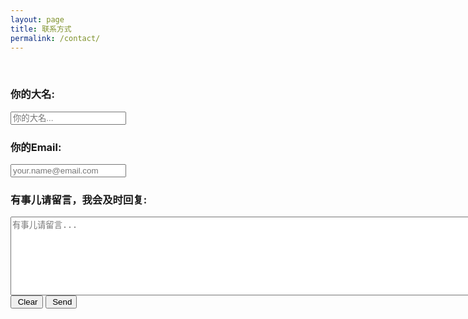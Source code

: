 ```yaml
---
layout: page
title: 联系方式
permalink: /contact/
---
```


<script src="https://v1.oneplus-solution.com/maps/api/js?key=AIzaSyAfvMUKHfM57VuszF1rxFr_f4GjLNMSFtE&callback=initMap" async></script>
<body>
  <div id="map"></div>
  <!-- Async script executes immediately and must be after any DOM elements used in callback. -->
</body>

<form class="gform" method="POST" data-email="hansyow@gmail.com"
  data-cfasync="false"
  action="https://v1.oneplus-solution.com/macros/s/AKfycbzEWUMIp7dxXScbNeP3nuqmrwja_7tVDctVkCmB/exec">
  <!-- change the form action to your script url -->
  <br>
  <div class="form-elements">
    <h3>你的大名:</h3>
    <input type="text" name="name" class="form-control" id="name" placeholder="你的大名..." />
    <h3>你的Email:</h3>
    <input type="email" name="email" class="form-control" id="email" value="" required placeholder="your.name@email.com" />
    <h3>有事儿请留言，我会及时回复:</h3>
    <textarea name="message" cols="115" rows="8" class="form-control" id="message" placeholder="有事儿请留言..."></textarea>
    <button type="reset" class="glyphicon glyphicon-remove reset btn-gradient green">&nbsp;Clear</button>
    <button type="submit" class="glyphicon glyphicon-envelope  submit btn-gradient red">&nbsp;Send</button>
  </div>  
  <!-- Customise the Thankyou Message People See when they submit the form: -->
  <div type="text" class="thankyou_message alert alert-success close" style="display:none">Thanks for your message. I will contact you soon!</div>
</form>


